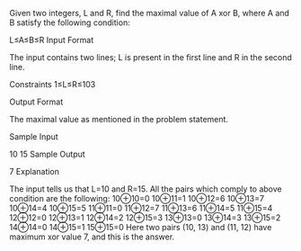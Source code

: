 Given two integers, L and R, find the maximal value of A xor B, where A and B satisfy the following condition:

L≤A≤B≤R
Input Format

The input contains two lines; L is present in the first line and R in the second line.

Constraints 
1≤L≤R≤103

Output Format

The maximal value as mentioned in the problem statement.

Sample Input

10
15
Sample Output

7
Explanation

The input tells us that L=10 and R=15. All the pairs which comply to above condition are the following: 
10⊕10=0 
10⊕11=1 
10⊕12=6 
10⊕13=7 
10⊕14=4 
10⊕15=5 
11⊕11=0 
11⊕12=7 
11⊕13=6 
11⊕14=5 
11⊕15=4 
12⊕12=0 
12⊕13=1 
12⊕14=2 
12⊕15=3 
13⊕13=0 
13⊕14=3 
13⊕15=2 
14⊕14=0 
14⊕15=1 
15⊕15=0 
Here two pairs (10, 13) and (11, 12) have maximum xor value 7, and this is the answer.

